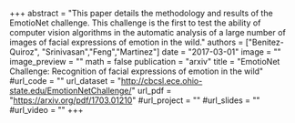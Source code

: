 +++
abstract = "This paper details the methodology and results of the EmotioNet challenge. This challenge is the first to test the ability of computer vision algorithms in the automatic analysis of a large number of images of facial expressions of emotion in the wild."
authors = ["Benitez-Quiroz", "Srinivasan","Feng","Martinez"]
date = "2017-03-01"
image = ""
image_preview = ""
math = false
publication = "arxiv"
title = "EmotioNet Challenge: Recognition of facial expressions of emotion in the wild"
#url_code = ""
url_dataset = "http://cbcsl.ece.ohio-state.edu/EmotionNetChallenge/"
url_pdf = "https://arxiv.org/pdf/1703.01210"
#url_project = ""
#url_slides = ""
#url_video = ""
+++
